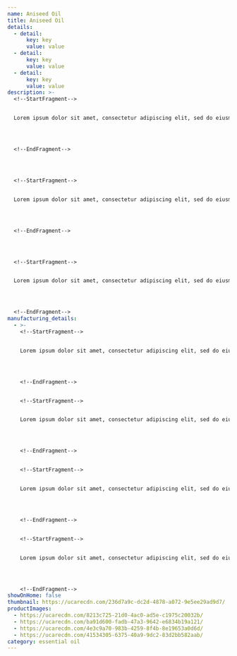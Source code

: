 ```yaml
---
name: Aniseed Oil
title: Aniseed Oil
details:
  - detail:
      key: key
      value: value
  - detail:
      key: key
      value: value
  - detail:
      key: key
      value: value
description: >-
  <!--StartFragment-->


  Lorem ipsum dolor sit amet, consectetur adipiscing elit, sed do eiusmod tempor incididunt ut labore et dolore magna aliqua. Senectus et netus et malesuada fames. Nulla facilisi etiam dignissim diam quis enim lobortis scelerisque fermentum.




  <!--EndFragment-->




  <!--StartFragment-->


  Lorem ipsum dolor sit amet, consectetur adipiscing elit, sed do eiusmod tempor incididunt ut labore et dolore magna aliqua. Senectus et netus et malesuada fames. Nulla facilisi etiam dignissim diam quis enim lobortis scelerisque fermentum.




  <!--EndFragment-->




  <!--StartFragment-->


  Lorem ipsum dolor sit amet, consectetur adipiscing elit, sed do eiusmod tempor incididunt ut labore et dolore magna aliqua. Senectus et netus et malesuada fames. Nulla facilisi etiam dignissim diam quis enim lobortis scelerisque fermentum.




  <!--EndFragment-->
manufacturing_details:
  - >-
    <!--StartFragment-->


    Lorem ipsum dolor sit amet, consectetur adipiscing elit, sed do eiusmod tempor incididunt ut labore et dolore magna aliqua. Senectus et netus et malesuada fames. Nulla facilisi etiam dignissim diam quis enim lobortis scelerisque fermentum.




    <!--EndFragment-->


    <!--StartFragment-->


    Lorem ipsum dolor sit amet, consectetur adipiscing elit, sed do eiusmod tempor incididunt ut labore et dolore magna aliqua. Senectus et netus et malesuada fames. Nulla facilisi etiam dignissim diam quis enim lobortis scelerisque fermentum.




    <!--EndFragment-->


    <!--StartFragment-->


    Lorem ipsum dolor sit amet, consectetur adipiscing elit, sed do eiusmod tempor incididunt ut labore et dolore magna aliqua. Senectus et netus et malesuada fames. Nulla facilisi etiam dignissim diam quis enim lobortis scelerisque fermentum.




    <!--EndFragment-->


    <!--StartFragment-->


    Lorem ipsum dolor sit amet, consectetur adipiscing elit, sed do eiusmod tempor incididunt ut labore et dolore magna aliqua. Senectus et netus et malesuada fames. Nulla facilisi etiam dignissim diam quis enim lobortis scelerisque fermentum.




    <!--EndFragment-->
showOnHome: false
thumbnail: https://ucarecdn.com/236d7a9c-dc2d-4878-a072-9e5ee29ad9d7/
productImages:
  - https://ucarecdn.com/8213c725-21d0-4ac0-ad5e-c1975c20032b/
  - https://ucarecdn.com/ba91d600-fadb-47a3-9642-e6834b19a121/
  - https://ucarecdn.com/4e3c9a70-983b-4259-8f4b-8e19653a0d6d/
  - https://ucarecdn.com/41534305-6375-40a9-9dc2-83d2bb582aab/
category: essential oil
---
```

